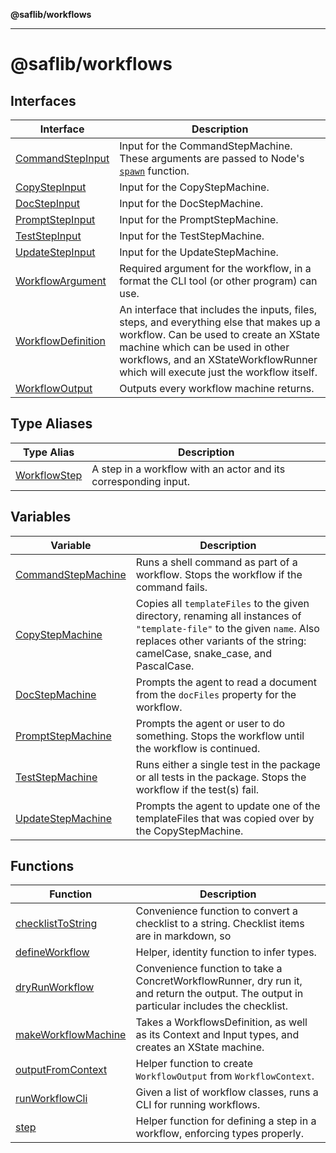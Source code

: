 **@saflib/workflows**

***

# @saflib/workflows

## Interfaces

| Interface | Description |
| ------ | ------ |
| [CommandStepInput](interfaces/CommandStepInput.md) | Input for the CommandStepMachine. These arguments are passed to Node's [`spawn`](https://nodejs.org/api/child_process.html#child_processspawncommand-args-options) function. |
| [CopyStepInput](interfaces/CopyStepInput.md) | Input for the CopyStepMachine. |
| [DocStepInput](interfaces/DocStepInput.md) | Input for the DocStepMachine. |
| [PromptStepInput](interfaces/PromptStepInput.md) | Input for the PromptStepMachine. |
| [TestStepInput](interfaces/TestStepInput.md) | Input for the TestStepMachine. |
| [UpdateStepInput](interfaces/UpdateStepInput.md) | Input for the UpdateStepMachine. |
| [WorkflowArgument](interfaces/WorkflowArgument.md) | Required argument for the workflow, in a format the CLI tool (or other program) can use. |
| [WorkflowDefinition](interfaces/WorkflowDefinition.md) | An interface that includes the inputs, files, steps, and everything else that makes up a workflow. Can be used to create an XState machine which can be used in other workflows, and an XStateWorkflowRunner which will execute just the workflow itself. |
| [WorkflowOutput](interfaces/WorkflowOutput.md) | Outputs every workflow machine returns. |

## Type Aliases

| Type Alias | Description |
| ------ | ------ |
| [WorkflowStep](type-aliases/WorkflowStep.md) | A step in a workflow with an actor and its corresponding input. |

## Variables

| Variable | Description |
| ------ | ------ |
| [CommandStepMachine](variables/CommandStepMachine.md) | Runs a shell command as part of a workflow. Stops the workflow if the command fails. |
| [CopyStepMachine](variables/CopyStepMachine.md) | Copies all `templateFiles` to the given directory, renaming all instances of `"template-file"` to the given `name`. Also replaces other variants of the string: camelCase, snake_case, and PascalCase. |
| [DocStepMachine](variables/DocStepMachine.md) | Prompts the agent to read a document from the `docFiles` property for the workflow. |
| [PromptStepMachine](variables/PromptStepMachine.md) | Prompts the agent or user to do something. Stops the workflow until the workflow is continued. |
| [TestStepMachine](variables/TestStepMachine.md) | Runs either a single test in the package or all tests in the package. Stops the workflow if the test(s) fail. |
| [UpdateStepMachine](variables/UpdateStepMachine.md) | Prompts the agent to update one of the templateFiles that was copied over by the CopyStepMachine. |

## Functions

| Function | Description |
| ------ | ------ |
| [checklistToString](functions/checklistToString.md) | Convenience function to convert a checklist to a string. Checklist items are in markdown, so |
| [defineWorkflow](functions/defineWorkflow.md) | Helper, identity function to infer types. |
| [dryRunWorkflow](functions/dryRunWorkflow.md) | Convenience function to take a ConcretWorkflowRunner, dry run it, and return the output. The output in particular includes the checklist. |
| [makeWorkflowMachine](functions/makeWorkflowMachine.md) | Takes a WorkflowsDefinition, as well as its Context and Input types, and creates an XState machine. |
| [outputFromContext](functions/outputFromContext.md) | Helper function to create `WorkflowOutput` from `WorkflowContext`. |
| [runWorkflowCli](functions/runWorkflowCli.md) | Given a list of workflow classes, runs a CLI for running workflows. |
| [step](functions/step.md) | Helper function for defining a step in a workflow, enforcing types properly. |
